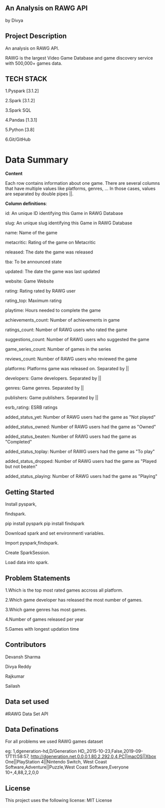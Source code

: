 ## An Analysis on RAWG API

by Divya

## Project Description

An analysis on RAWG API.

RAWG is the largest Video Game Database and game discovery service with 500,000+ games data.

## TECH STACK

1.Pyspark [3.1.2]

2.Spark [3.1.2]

3.Spark SQL

4.Pandas [1.3.1]

5.Python [3.8]

6.Git/GitHub 


# Data Summary

**Content**

Each row contains information about one game. There are several columns that have multiple values like platforms, genres, … In those cases, values are separated by double pipes ||.

**Column definitions**:

id: An unique ID identifying this Game in RAWG Database

slug: An unique slug identifying this Game in RAWG Database

name: Name of the game

metacritic: Rating of the game on Metacritic

released: The date the game was released

tba: To be announced state

updated: The date the game was last updated

website: Game Website

rating: Rating rated by RAWG user

rating_top: Maximum rating

playtime: Hours needed to complete the game

achievements_count: Number of achievements in game

ratings_count: Number of RAWG users who rated the game

suggestions_count: Number of RAWG users who suggested the game

game_series_count: Number of games in the series

reviews_count: Number of RAWG users who reviewed the game

platforms: Platforms game was released on. Separated by ||

developers: Game developers. Separated by ||

genres: Game genres. Separated by ||

publishers: Game publishers. Separated by ||

esrb_rating: ESRB ratings

added_status_yet: Number of RAWG users had the game as "Not played"

added_status_owned: Number of RAWG users had the game as "Owned"

added_status_beaten: Number of RAWG users had the game as "Completed"

added_status_toplay: Number of RAWG users had the game as "To play"

added_status_dropped: Number of RAWG users had the game as "Played but not beaten"

added_status_playing: Number of RAWG users had the game as "Playing"


## Getting Started

Install pyspark, 

findspark.

pip install pyspark
pip install findspark

Download spark and set environmentl variables.

Import pyspark,findspark.

Create SparkSession.

Load data into spark.





## Problem Statements

1.Which is the top most rated games accross all platform.

2.Which game developer has released the most number of games.

3.Which game genres has most games.

4.Number of games released per year

5.Games with longest updation time


## Contributors

Devansh Sharma

Divya Reddy

Rajkumar

Sailash 




## Data set used

#RAWG Data Set API


## Data Definations

 For all problems we used RAWG games dataset

eg: 1,dgeneration-hd,D/Generation HD,,2015-10-23,False,2019-09-17T11:58:57,
http://dgeneration.net,0.0,0,1,80,2,292,0,4,PC||macOS||Xbox One||PlayStation 4||Nintendo Switch,
West Coast Software,Adventure||Puzzle,West Coast Software,Everyone 10+,4,88,2,2,0,0

## License

This project uses the following license: MIT License



